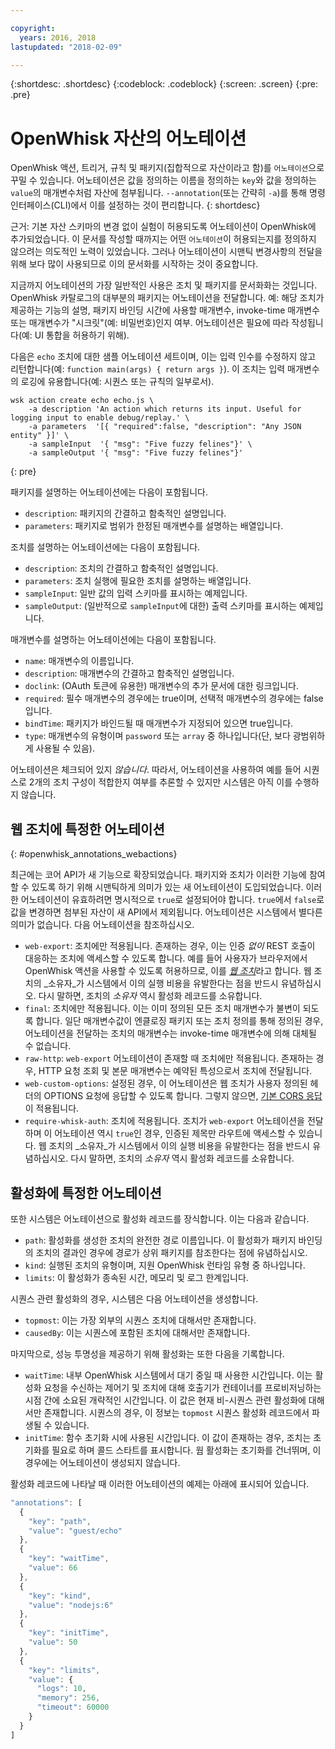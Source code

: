 ```yaml
---

copyright:
  years: 2016, 2018
lastupdated: "2018-02-09"

---
```


{:shortdesc: .shortdesc}
{:codeblock: .codeblock}
{:screen: .screen}
{:pre: .pre}

# OpenWhisk 자산의 어노테이션

OpenWhisk 액션, 트리거, 규칙 및 패키지(집합적으로 자산이라고 함)를 `어노테이션`으로 꾸밀 수 있습니다. 어노테이션은 값을 정의하는 이름을 정의하는 `key`와 값을 정의하는 `value`의 매개변수처럼 자산에 첨부됩니다. `--annotation`(또는 간략히 `-a`)를 통해 명령 인터페이스(CLI)에서 이를 설정하는 것이 편리합니다.
{: shortdesc}

근거: 기본 자산 스키마의 변경 없이 실험이 허용되도록 어노테이션이 OpenWhisk에 추가되었습니다. 이 문서를 작성할 때까지는 어떤 `어노테이션`이 허용되는지를 정의하지 않으려는 의도적인 노력이 있었습니다. 그러나 어노테이션이 시맨틱 변경사항의 전달을 위해 보다 많이 사용되므로 이의 문서화를 시작하는 것이 중요합니다. 

지금까지 어노테이션의 가장 일반적인 사용은 조치 및 패키지를 문서화화는 것입니다. OpenWhisk 카탈로그의 대부분의 패키지는 어노테이션을 전달합니다. 예: 해당 조치가 제공하는 기능의 설명, 패키지 바인딩 시간에 사용할 매개변수, invoke-time 매개변수 또는 매개변수가 "시크릿"(예: 비밀번호)인지 여부. 어노테이션은 필요에 따라 작성됩니다(예: UI 통합을 허용하기 위해). 

다음은 `echo` 조치에 대한 샘플 어노테이션 세트이며, 이는 입력 인수를 수정하지 않고 리턴합니다(예: `function main(args) { return args }`). 이 조치는 입력 매개변수의 로깅에 유용합니다(예: 시퀀스 또는 규칙의 일부로서). 

```
wsk action create echo echo.js \
    -a description 'An action which returns its input. Useful for logging input to enable debug/replay.' \
    -a parameters  '[{ "required":false, "description": "Any JSON entity" }]' \
    -a sampleInput  '{ "msg": "Five fuzzy felines"}' \
    -a sampleOutput '{ "msg": "Five fuzzy felines"}'
```
{: pre}

패키지를 설명하는 어노테이션에는 다음이 포함됩니다. 

- `description`: 패키지의 간결하고 함축적인 설명입니다. 
- `parameters`: 패키지로 범위가 한정된 매개변수를 설명하는 배열입니다. 

조치를 설명하는 어노테이션에는 다음이 포함됩니다. 

- `description`: 조치의 간결하고 함축적인 설명입니다. 
- `parameters`: 조치 실행에 필요한 조치를 설명하는 배열입니다. 
- `sampleInput`: 일반 값의 입력 스키마를 표시하는 예제입니다. 
- `sampleOutput`: (일반적으로 `sampleInput`에 대한) 출력 스키마를 표시하는 예제입니다. 

매개변수를 설명하는 어노테이션에는 다음이 포함됩니다. 

- `name`: 매개변수의 이름입니다. 
- `description`: 매개변수의 간결하고 함축적인 설명입니다. 
- `doclink`: (OAuth 토큰에 유용한) 매개변수의 추가 문서에 대한 링크입니다. 
- `required`: 필수 매개변수의 경우에는 true이며, 선택적 매개변수의 경우에는 false입니다. 
- `bindTime`: 패키지가 바인드될 때 매개변수가 지정되어 있으면 true입니다. 
- `type`: 매개변수의 유형이며 `password` 또는 `array` 중 하나입니다(단, 보다 광범위하게 사용될 수 있음). 

어노테이션은 체크되어 있지 _않습니다_. 따라서, 어노테이션을 사용하여 예를 들어 시퀀스로 2개의 조치 구성이 적합한지 여부를 추론할 수 있지만 시스템은 아직 이를 수행하지 않습니다. 

## 웹 조치에 특정한 어노테이션
{: #openwhisk_annotations_webactions}

최근에는 코어 API가 새 기능으로 확장되었습니다. 패키지와 조치가 이러한 기능에 참여할 수 있도록 하기 위해 시맨틱하게 의미가 있는 새 어노테이션이 도입되었습니다. 이러한 어노테이션이 유효하려면 명시적으로 `true`로 설정되어야 합니다. `true`에서 `false`로 값을 변경하면 첨부된 자산이 새 API에서 제외됩니다. 어노테이션은 시스템에서 별다른 의미가 없습니다. 다음 어노테이션을 참조하십시오. 

- `web-export`: 조치에만 적용됩니다. 존재하는 경우, 이는 인증 _없이_ REST 호출이 대응하는 조치에 액세스할 수 있도록 합니다. 예를 들어 사용자가 브라우저에서 OpenWhisk 액션을 사용할 수 있도록 허용하므로, 이를 [_웹 조치_](openwhisk_webactions.html)라고 합니다. 웹 조치의 _소유자_가 시스템에서 이의 실행 비용을 유발한다는 점을 반드시 유념하십시오. 다시 말하면, 조치의 _소유자_ 역시 활성화 레코드를 소유합니다. 
- `final`: 조치에만 적용됩니다. 이는 이미 정의된 모든 조치 매개변수가 불변이 되도록 합니다. 일단 매개변수값이 엔클로징 패키지 또는 조치 정의를 통해 정의된 경우, 어노테이션을 전달하는 조치의 매개변수는 invoke-time 매개변수에 의해 대체될 수 없습니다. 
- `raw-http`: `web-export` 어노테이션이 존재할 때 조치에만 적용됩니다. 존재하는 경우, HTTP 요청 조회 및 본문 매개변수는 예약된 특성으로서 조치에 전달됩니다. 
- `web-custom-options`: 설정된 경우, 이 어노테이션은 웹 조치가 사용자 정의된 헤더의 OPTIONS 요청에 응답할 수 있도록 합니다. 그렇지 않으면, [기본 CORS 응답](openwhisk_webactions.html#options-requests)이 적용됩니다. 
- `require-whisk-auth`: 조치에 적용됩니다. 조치가 `web-export` 어노테이션을 전달하며 이 어노테이션 역시 `true`인 경우, 인증된 제목만 라우트에 액세스할 수 있습니다. 웹 조치의 _소유자_가 시스템에서 이의 실행 비용을 유발한다는 점을 반드시 유념하십시오. 다시 말하면, 조치의 _소유자_ 역시 활성화 레코드를 소유합니다. 

## 활성화에 특정한 어노테이션

또한 시스템은 어노테이션으로 활성화 레코드를 장식합니다. 이는 다음과 같습니다. 

- `path`: 활성화를 생성한 조치의 완전한 경로 이름입니다. 이 활성화가 패키지 바인딩의 조치의 결과인 경우에 경로가 상위 패키지를 참조한다는 점에 유념하십시오. 
- `kind`: 실행된 조치의 유형이며, 지원 OpenWhisk 런타임 유형 중 하나입니다. 
- `limits`: 이 활성화가 종속된 시간, 메모리 및 로그 한계입니다. 

시퀀스 관련 활성화의 경우, 시스템은 다음 어노테이션을 생성합니다. 

- `topmost`: 이는 가장 외부의 시퀀스 조치에 대해서만 존재합니다. 
- `causedBy`: 이는 시퀀스에 포함된 조치에 대해서만 존재합니다. 

마지막으로, 성능 투명성을 제공하기 위해 활성화는 또한 다음을 기록합니다. 

- `waitTime`: 내부 OpenWhisk 시스템에서 대기 중일 때 사용한 시간입니다. 이는 활성화 요청을 수신하는 제어기 및 조치에 대해 호출기가 컨테이너를 프로비저닝하는 시점 간에 소요된 개략적인 시간입니다. 이 값은 현재 비-시퀀스 관련 활성화에 대해서만 존재합니다. 시퀀스의 경우, 이 정보는 `topmost` 시퀀스 활성화 레코드에서 파생될 수 있습니다. 
- `initTime`: 함수 초기화 시에 사용된 시간입니다. 이 값이 존재하는 경우, 조치는 초기화를 필요로 하며 콜드 스타트를 표시합니다. 웜 활성화는 초기화를 건너뛰며, 이 경우에는 어노테이션이 생성되지 않습니다. 

활성화 레코드에 나타날 때 이러한 어노테이션의 예제는 아래에 표시되어 있습니다. 

```javascript
"annotations": [
  {
    "key": "path",
    "value": "guest/echo"
  },
  {
    "key": "waitTime",
    "value": 66
  },
  {
    "key": "kind",
    "value": "nodejs:6"
  },
  {
    "key": "initTime",
    "value": 50
  },
  {
    "key": "limits",
    "value": {
      "logs": 10,
      "memory": 256,
      "timeout": 60000
    }
  }
]
```
